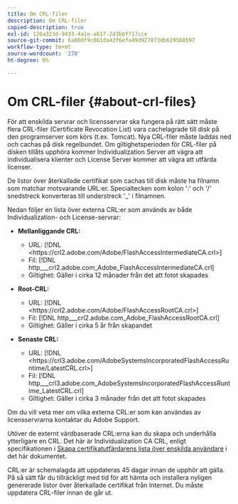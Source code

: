 ```yaml
---
title: Om CRL-filer
description: Om CRL-filer
copied-description: true
exl-id: 126a323d-9433-4a1e-a617-2d3bbf717cce
source-git-commit: 6a00df9c061da43f6efa49d927873db629568597
workflow-type: tm+mt
source-wordcount: '270'
ht-degree: 0%

---
```


# Om CRL-filer {#about-crl-files}

För att enskilda servrar och licensservrar ska fungera på rätt sätt måste flera CRL-filer (Certificate Revocation List) vara cachelagrade till disk på den programserver som körs (t.ex. Tomcat). Nya CRL-filer måste laddas ned och cachas på disk regelbundet. Om giltighetsperioden för CRL-filer på disken tillåts upphöra kommer Individualization Server att vägra att individualisera klienter och License Server kommer att vägra att utfärda licenser.

De listor över återkallade certifikat som cachas till disk måste ha filnamn som matchar motsvarande URL:er. Specialtecken som kolon &#39;:&#39; och &#39;/&#39; snedstreck konverteras till understreck &#39;_&#39; i filnamnen.

Nedan följer en lista över externa CRL:er som används av både Individualization- och License-servrar:

* **Mellanliggande CRL:**

   * URL: [!DNL <ht<span></span>tps://crl2.adobe.com/Adobe/FlashAccessIntermediateCA.crl>]
   * Fil: [!DNL http___crl2.adobe.com_Adobe_FlashAccessIntermediateCA.crl]
   * Giltighet: Gäller i cirka 12 månader från det att fotot skapades

* **Root-CRL:**

   * URL: [!DNL <ht<span></span>tps://crl2.adobe.com/Adobe/FlashAccessRootCA.crl>]
   * Fil: [!DNL http___crl2.adobe.com_Adobe_FlashAccessRootCA.crl]
   * Giltighet: Gäller i cirka 5 år från skapandet

* **Senaste CRL:**

   * URL: [!DNL <ht<span></span>tps://crl3.adobe.com/AdobeSystemsIncorporatedFlashAccessRuntime/LatestCRL.crl>]
   * Fil: [!DNL http___crl3.adobe.com_AdobeSystemsIncorporatedFlashAccessRuntime_LatestCRL.crl]
   * Giltighet: Gäller i cirka 3 månader från det att fotot skapades

Om du vill veta mer om vilka externa CRL:er som kan användas av licensservrarna kontaktar du Adobe Support.

<!---

Commenting out because of a security vulnerability reported in Jira PSIRT-20689. 

The following are externally hosted CRLs that are used only by the License Servers:

* URL: `https://crl2.adobe.com/Adobe/FlashAccessIndividualizationCA.crl`

* File: `http___crl2.adobe.com_Adobe_FlashAccessIndividualizationCA.crl`

* Validity: Good for approximately 3 months from creation

* URL: `https://individualization-crl.primetime.adobe.com/FlashAccessIndividualizationCA.crl`

* File: `http___individualization-crl.primetime.adobe.com_FlashAccessIndividualizationCA.crl`

* Validity: Good for approximately 3 months from creation

* URL: `https://individualization-crl.s3-website-us-east-1.amazonaws.com/FlashAccessIndividualizationCA.crl`

* File: `http___individualization-crl.s3-website-us-east-1.amazonaws.com_FlashAccessIndividualizationCA.crl`

* Validity: Good for approximately 3 months from creation

--->

Utöver de externt värdbaserade CRL:erna kan du skapa och underhålla ytterligare en CRL. Det här är Individualization CA CRL, enligt specifikationen i [Skapa certifikatutfärdarens lista över enskilda användare](../../../on-premises-i15n-server/server-configuration-section/server-properties/create-i15n-ca-crl.md) i det här dokumentet.

CRL:er är schemalagda att uppdateras 45 dagar innan de upphör att gälla. På så sätt får du tillräckligt med tid för att hämta och installera nyligen genererade listor över återkallade certifikat från Internet. Du måste uppdatera CRL-filer innan de går ut.
